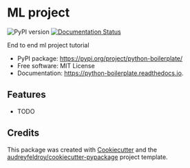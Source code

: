# ML project

![PyPI version](https://img.shields.io/pypi/v/python-boilerplate.svg)
[![Documentation Status](https://readthedocs.org/projects/python-boilerplate/badge/?version=latest)](https://python-boilerplate.readthedocs.io/en/latest/?version=latest)

End to end ml project tutorial

* PyPI package: https://pypi.org/project/python-boilerplate/
* Free software: MIT License
* Documentation: https://python-boilerplate.readthedocs.io.

## Features

* TODO

## Credits

This package was created with [Cookiecutter](https://github.com/audreyfeldroy/cookiecutter) and the [audreyfeldroy/cookiecutter-pypackage](https://github.com/audreyfeldroy/cookiecutter-pypackage) project template.
